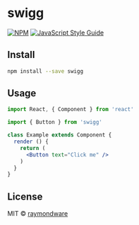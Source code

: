 # swigg

> 

[![NPM](https://img.shields.io/npm/v/swigg.svg)](https://www.npmjs.com/package/swigg) [![JavaScript Style Guide](https://img.shields.io/badge/code_style-standard-brightgreen.svg)](https://standardjs.com)

## Install

```bash
npm install --save swigg
```

## Usage

```jsx
import React, { Component } from 'react'

import { Button } from 'swigg'

class Example extends Component {
  render () {
    return (
      <Button text="Click me" />
    )
  }
}
```

## License

MIT © [raymondware](https://github.com/raymondware)
